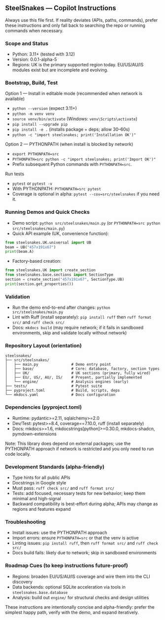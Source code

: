 ## SteelSnakes — Copilot Instructions

Always use this file first. If reality deviates (APIs, paths, commands), prefer these instructions and only fall back to searching the repo or running commands when necessary.

### Scope and Status
- Python: 3.11+ (tested with 3.12)
- Version: 0.0.1-alpha-5
- Regions: UK is the primary supported region today. EU/US/AU/IS modules exist but are incomplete and evolving.
 

### Bootstrap, Build, Test

Option 1 — Install in editable mode (recommended when network is available)
- `python --version` (expect 3.11+)
- `python -m venv venv`
- `source venv/bin/activate`  (Windows: `venv\Scripts\activate`)
- `pip install --upgrade pip`
- `pip install -e .`  (installs package + deps; allow 30–60s)
- `python -c "import steelsnakes; print('Installation OK')"`

Option 2 — PYTHONPATH (when install is blocked by network)
- `export PYTHONPATH=src`
- `PYTHONPATH=src python -c "import steelsnakes; print('Import OK')"`
- Prefix subsequent Python commands with `PYTHONPATH=src`.

Run tests
- `pytest` or `pytest -v`
- With PYTHONPATH: `PYTHONPATH=src pytest`
- Coverage is optional in alpha: `pytest --cov=src/steelsnakes` if you need it.

### Running Demos and Quick Checks
- Demo script: `python src/steelsnakes/main.py` (or `PYTHONPATH=src python src/steelsnakes/main.py`)
- Quick API example (UK, convenience function):
```python
from steelsnakes.UK.universal import UB
beam = UB("457x191x67")
print(beam.A)
```
- Factory-based creation:
```python
from steelsnakes.UK import create_section
from steelsnakes.base.sections import SectionType
section = create_section("457x191x67", SectionType.UB)
print(section.get_properties())
```

 

### Validation
- Run the demo end-to-end after changes: `python src/steelsnakes/main.py`
- Lint with Ruff (install separately): `pip install ruff` then `ruff format src/` and `ruff check src/`
- Docs: `mkdocs build` (may require network; if it fails in sandboxed environments, skip and validate locally without network)

### Repository Layout (orientation)
```
steelsnakes/
├── src/steelsnakes/
│   ├── main.py               # Demo entry point
│   ├── base/                 # Core: database, factory, section types
│   ├── UK/                   # UK sections (primary, fully wired)
│   ├── EU/, US/, AU/, IS/    # Present, partially implemented
│   └── engine/               # Analysis engines (early)
├── tests/                    # Pytest suite
├── pyproject.toml            # Build, scripts, deps
└── mkdocs.yaml               # Docs configuration
```

### Dependencies (pyproject.toml)
- Runtime: pydantic>=2.11, sqlalchemy>=2.0
- Dev/Test: pytest>=8.4, coverage==7.10.0, ruff (install separately)
- Docs: mkdocs>=1.6, mkdocstrings[python]>=0.30.0, mkdocs-shadcn, pymdown-extensions

Note: This library does depend on external packages; use the PYTHONPATH approach if network is restricted and you only need to run code locally.

### Development Standards (alpha-friendly)
- Type hints for all public APIs
- Docstrings in Google style
- Must pass: `ruff check src/` and `ruff format src/`
- Tests: add focused, necessary tests for new behavior; keep them minimal and high-signal
- Backward compatibility is best-effort during alpha; APIs may change as regions and features expand

### Troubleshooting
- Install issues: use the PYTHONPATH approach
- Import errors: ensure `PYTHONPATH=src` or that the venv is active
- Linting issues: `pip install ruff`, then `ruff format src/` and `ruff check src/`
- Docs build fails: likely due to network; skip in sandboxed environments

### Roadmap Cues (to keep instructions future-proof)
- Regions: broaden EU/US/AU/IS coverage and wire them into the CLI discovery
- Data backends: optional SQLite acceleration via tools in `steelsnakes.base.database`
- Analysis: build out `engine/` for structural checks and design utilities
 

These instructions are intentionally concise and alpha-friendly: prefer the simplest happy path, verify with the demo, and expand iteratively.
